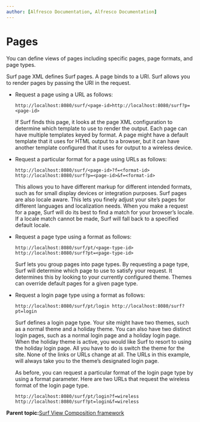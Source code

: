 ```yaml
---
author: [Alfresco Documentation, Alfresco Documentation]
---
```


# Pages

You can define views of pages including specific pages, page formats, and page types.

Surf page XML defines Surf pages. A page binds to a URI. Surf allows you to render pages by passing the URI in the request.

-   Request a page using a URL as follows:

    `http://localhost:8080/surf/<page-id>http://localhost:8080/surf?p=<page-id>`

    If Surf finds this page, it looks at the page XML configuration to determine which template to use to render the output. Each page can have multiple templates keyed by format. A page might have a default template that it uses for HTML output to a browser, but it can have another template configured that it uses for output to a wireless device.

-   Request a particular format for a page using URLs as follows:

    `http://localhost:8080/surf/<page-id>?f=<format-id> http://localhost:8080/surf?p=<page-id>&f=<format-id>`

    This allows you to have different markup for different intended formats, such as for small display devices or integration purposes. Surf pages are also locale aware. This lets you finely adjust your site’s pages for different languages and localization needs. When you make a request for a page, Surf will do its best to find a match for your browser’s locale. If a locale match cannot be made, Surf will fall back to a specified default locale.

-   Request a page type using a format as follows:

    `http://localhost:8080/surf/pt/<page-type-id> http://localhost:8080/surf?pt=<page-type-id>`

    Surf lets you group pages into page types. By requesting a page type, Surf will determine which page to use to satisfy your request. It determines this by looking to your currently configured theme. Themes can override default pages for a given page type.

-   Request a login page type using a format as follows:

    `http://localhost:8080/surf/pt/login http://localhost:8080/surf?pt=login`

    Surf defines a login page type. Your site might have two themes, such as a normal theme and a holiday theme. You can also have two distinct login pages, such as a normal login page and a holiday login page. When the holiday theme is active, you would like Surf to resort to using the holiday login page. All you have to do is switch the theme for the site. None of the links or URLs change at all. The URLs in this example, will always take you to the theme’s designated login page.

    As before, you can request a particular format of the login page type by using a format parameter. Here are two URLs that request the wireless format of the login page type.

    `http://localhost:8080/surf/pt/login?f=wireless http://localhost:8080/surf?pt=login&f=wireless`


**Parent topic:**[Surf View Composition framework](../concepts/surf-view-fwork-intro.md)

